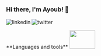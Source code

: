 ### Hi there, I'm Ayoub! 👋

<p>
    <a href="https://www.linkedin.com/in/ayoubmz/">
      <img align="left" alt="linkedin" src="https://img.shields.io/badge/LinkedIn-0077B5?style=for-the-badge&logo=linkedin&logoColor=white" />
   </a>
   <a href="https://twitter.com/ayoub_boumehraz">
      <img align="left" alt="twitter" src="https://img.shields.io/badge/Twitter-1DA1F2?style=for-the-badge&logo=twitter&logoColor=white" />
   </a>&nbsp;&nbsp;

  
<p/>
**Languages and tools**
<code><img height="50" width = "70" src="https://upload.wikimedia.org/wikipedia/fr/thumb/2/2e/Java_Logo.svg/1200px-Java_Logo.svg.png" /></code>
